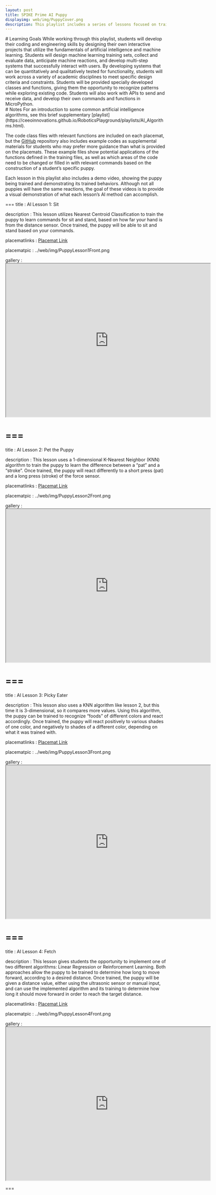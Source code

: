 ```yaml
---
layout: post
title: SPIKE Prime AI Puppy
displayimg: web/img/PuppyCover.png
description: This playlist includes a series of lessons focused on training a SPIKE Prime puppy through the use of various artificial intelligence algorithms including nearest centroid classification, K-nearest neighbors, linear regression, and reinforcement learning.
---
```

<div class="learninggoals" markdown="1">
# Learning Goals
While working through this playlist, students will develop their coding and engineering skills by designing their own interactive projects that utilize the fundamentals of artificial intelligence and machine learning. Students will design machine learning training sets, collect and evaluate data, anticipate machine reactions, and develop multi-step systems that successfully interact with users. By developing systems that can be quantitatively and qualitatively tested for functionality, students will work across a variety of academic disciplines to meet specific design criteria and constraints. Students will be provided specially developed classes and functions, giving them the opportunity to recognize patterns while exploring existing code. Students will also work with APIs to send and receive data, and develop their own commands and functions in MicroPython.

</div>

<div class="learninggoals" markdown="1">
# Notes
For an introduction to some common artificial intelligence algorithms, see this brief supplementary [playlist](https://ceeoinnovations.github.io/RoboticsPlayground/playlists/AI_Algorithms.html).

The code class files with relevant functions are included on each placemat, but the [GitHub](https://github.com/ceeoinnovations/SPIKE_AI_Puppy) repository also includes example codes as supplemental materials for students who may prefer more guidance than what is provided on the placemats. These example files show potential applications of the functions defined in the training files, as well as which areas of the code need to be changed or filled in with relevant commands based on the construction of a student’s specific puppy.

Each lesson in this playlist also includes a demo video, showing the puppy being trained and demonstrating its trained behaviors. Although not all puppies will have the same reactions, the goal of these videos is to provide a visual demonstration of what each lesson’s AI method can accomplish.

</div>

===
title
: AI Lesson 1: Sit

description
: This lesson utilizes Nearest Centroid Classification to train the puppy to learn commands for sit and stand, based on how far your hand is from the distance sensor. Once trained, the puppy will be able to sit and stand based on your commands.

placematlinks
: [Placemat Link](https://docs.google.com/presentation/d/1UR_DQkpuBaJWDXFj7jMlrF5njVUwg9hvgi2SiHq_-gQ/edit#slide=id.gb8126a8c55_0_90)

placematpic
: ../web/img/PuppyLesson1Front.png

gallery
: <iframe src="https://drive.google.com/file/d/16mJkCcl9dau4a5rHhChoVNXH_QhvDl69/preview" width="640" height="480"></iframe>

===
===
title
: AI Lesson 2: Pet the Puppy

description
: This lesson uses a 1-dimensional K-Nearest Neighbor (KNN) algorithm to train the puppy to learn the difference between a “pat” and a “stroke”. Once trained, the puppy will react differently to a short press (pat) and a long press (stroke) of the force sensor.

placematlinks
: [Placemat Link](https://docs.google.com/presentation/d/1je-fzaUMyjK8FQvnuY2Yvd0uZLm0-lYTxM7qNJnq5eY/edit#slide=id.ge3d79526d7_0_91)

placematpic
: ../web/img/PuppyLesson2Front.png

gallery
: <iframe src="https://drive.google.com/file/d/1_w9CHn7GQcPjnx6uVbYyffCT0aCLXsxw/preview" width="640" height="480"></iframe>

===
===
title
: AI Lesson 3: Picky Eater

description
: This lesson also uses a KNN algorithm like lesson 2, but this time it is 3-dimensional, so it compares more values. Using this algorithm, the puppy can be trained to recognize “foods” of different colors and react accordingly. Once trained, the puppy will react positively to various shades of one color, and negatively to shades of a different color, depending on what it was trained with. 

placematlinks
: [Placemat Link](https://docs.google.com/presentation/d/17kUr2bXnRiifOLSbBnB5BNrdE5JjLImObAXUMQLmXkg/edit#slide=id.ge4342160e1_0_90)

placematpic
: ../web/img/PuppyLesson3Front.png

gallery
: <iframe src="https://drive.google.com/file/d/18EOmMYHGeHQbn-Mql_1NuCQG3iw72e24/preview" width="640" height="480"></iframe>

===
===
title
: AI Lesson 4: Fetch

description
: This lesson gives students the opportunity to implement one of two different algorithms: Linear Regression or Reinforcement Learning. Both approaches allow the puppy to be trained to determine how long to move forward, according to a desired distance. Once trained, the puppy will be given a distance value, either using the ultrasonic sensor or manual input, and can use the implemented algorithm and its training to determine how long it should move forward in order to reach the target distance. 

placematlinks
: [Placemat Link](https://docs.google.com/presentation/d/18e0KlM8rbYiJMf5pchH8Domn1UIcuzo6sTm7Fg4RgSI/edit#slide=id.ge2b5783bb5_0_90)

placematpic
: ../web/img/PuppyLesson4Front.png

gallery
: <iframe src="https://drive.google.com/file/d/1Yd88vIqh-2qdg7z77tX_542oW6LKrauY/preview" width="640" height="480"></iframe>

===
